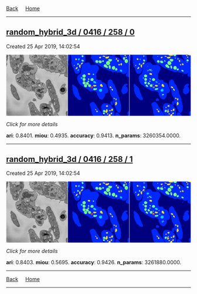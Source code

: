 
[Back](..)&nbsp;&nbsp;&nbsp;&nbsp;&nbsp;[Home](https://leapmanlab.github.io/snapshots)

---

<div class="summary"><a href="0"><h2>random_hybrid_3d / 0416 / 258 / 0</h2></a><p>Created 25 Apr 2019, 14:02:54
</p><a href="0"><img src="0/media/summary.png" align="center"></a><p>
<i>Click for more details</i>
</p></div>

**ari**: 0.8401. **miou**: 0.4935. **accuracy**: 0.9413. **n_params**: 3260354.0000. 

---

<div class="summary"><a href="1"><h2>random_hybrid_3d / 0416 / 258 / 1</h2></a><p>Created 25 Apr 2019, 14:02:54
</p><a href="1"><img src="1/media/summary.png" align="center"></a><p>
<i>Click for more details</i>
</p></div>

**ari**: 0.8403. **miou**: 0.5695. **accuracy**: 0.9426. **n_params**: 3261880.0000. 

---

[Back](..)&nbsp;&nbsp;&nbsp;&nbsp;&nbsp;[Home](https://leapmanlab.github.io/snapshots)

---